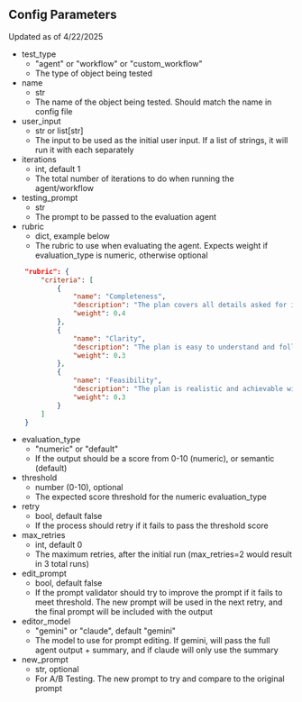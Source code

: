 ## Config Parameters
Updated as of 4/22/2025


- test_type
  - "agent" or "workflow" or "custom_workflow"
  - The type of object being tested
- name
  - str
  - The name of the object being tested. Should match the name in config file
- user_input
  - str or list[str]
  - The input to be used as the initial user input. If a list of strings, it will run it with each separately
- iterations
  - int, default 1
  - The total number of iterations to do when running the agent/workflow
- testing_prompt
  - str
  - The prompt to be passed to the evaluation agent
- rubric
  - dict, example below
  - The rubric to use when evaluating the agent. Expects weight if evaluation_type is numeric, otherwise optional
```json 
    "rubric": {
        "criteria": [
            {
                "name": "Completeness",
                "description": "The plan covers all details asked for in the initial prompt.",
                "weight": 0.4
            },
            {
                "name": "Clarity",
                "description": "The plan is easy to understand and follow.",
                "weight": 0.3
            },
            {
                "name": "Feasibility",
                "description": "The plan is realistic and achievable within the given time frame.",
                "weight": 0.3
            }
        ]
    }
```
- evaluation_type
  - "numeric" or "default"
  - If the output should be a score from 0-10 (numeric), or semantic (default)
- threshold
  - number (0-10), optional
  - The expected score threshold for the numeric evaluation_type
- retry
  - bool, default false
  - If the process should retry if it fails to pass the threshold score
- max_retries
  - int, default 0
  - The maximum retries, after the initial run (max_retries=2 would result in 3 total runs)
- edit_prompt
  - bool, default false
  - If the prompt validator should try to improve the prompt if it fails to meet threshold. The new prompt will be used in the next retry, and the final prompt will be included with the output
- editor_model
  - "gemini" or "claude", default "gemini"
  - The model to use for prompt editing. If gemini, will pass the full agent output + summary, and if claude will only use the summary
- new_prompt
  - str, optional
  - For A/B Testing. The new prompt to try and compare to the original prompt